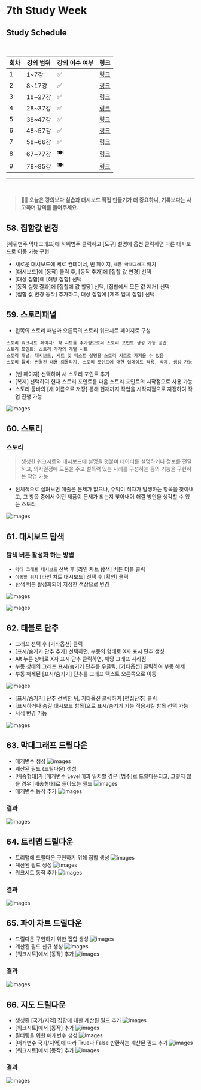 # 7th Study Week

## Study Schedule
<br>

| 회차 | 강의 범위   | 강의 이수 여부 | 링크                                                                                                     |
|------|-------------|----------------|--------------------------------------------------------------------------------------------------------|
| 1    | 1~7강       | ✅              | [링크](https://www.youtube.com/watch?v=AXkaUrJs-Ko&list=PL87tgIIryGsa5vdz6MsaOEF8PK-YqK3fz&index=84)    |
| 2    | 8~17강      | ✅              | [링크](https://www.youtube.com/watch?v=AXkaUrJs-Ko&list=PL87tgIIryGsa5vdz6MsaOEF8PK-YqK3fz&index=75)    |
| 3    | 18~27강     | ✅              | [링크](https://www.youtube.com/watch?v=AXkaUrJs-Ko&list=PL87tgIIryGsa5vdz6MsaOEF8PK-YqK3fz&index=65)    |
| 4    | 28~37강     | ✅              | [링크](https://www.youtube.com/watch?v=e6J0Ljd6h44&list=PL87tgIIryGsa5vdz6MsaOEF8PK-YqK3fz&index=55)    |
| 5    | 38~47강     | ✅              | [링크](https://www.youtube.com/watch?v=AXkaUrJs-Ko&list=PL87tgIIryGsa5vdz6MsaOEF8PK-YqK3fz&index=45)    |
| 6    | 48~57강     | ✅              | [링크](https://www.youtube.com/watch?v=AXkaUrJs-Ko&list=PL87tgIIryGsa5vdz6MsaOEF8PK-YqK3fz&index=35)    |
| 7    | 58~66강     | ✅             | [링크](https://www.youtube.com/watch?v=AXkaUrJs-Ko&list=PL87tgIIryGsa5vdz6MsaOEF8PK-YqK3fz&index=25)    |
| 8    | 67~77강     | 🍽️             | [링크](https://www.youtube.com/watch?v=AXkaUrJs-Ko&list=PL87tgIIryGsa5vdz6MsaOEF8PK-YqK3fz&index=15)    |
| 9    | 78~85강     | 🍽️             | [링크](https://www.youtube.com/watch?v=AXkaUrJs-Ko&list=PL87tgIIryGsa5vdz6MsaOEF8PK-YqK3fz&index=5)     |
---

<br/>

> **🧞‍♀️ 오늘은 강의보다 실습과 대시보드 직접 만들기가 더 중요하니, 기록보다는 사고하며 강의를 들어주세요.**

## 58. 집합값 변경

<!-- 집합값 변경 강의에서 알게 된 점을 적어주세요 -->
[하위범주 막대그래프]에 하위범주 클릭하고 [도구] 설명에 옵션 클릭하면 다른 대시보드로 이동 가능 구현

- 새로운 대시보드에 세로 컨테이너, 빈 페이지, `제품 막대그래프` 배치
- [대시보드]에 [동작] 클릭 후, [동작 추가]에 [집합 값 변경] 선택
- [대상 집합]에 [해당 집합] 선택
- [동작 실행 결과]에 [집합에 값 할당] 선택, [집합에서 모든 값 제거] 선택
- [집합 값 변경 동작] 추가하고, 대상 집합에 [제조 업체 집합] 선택

## 59. 스토리패널

<!-- 스토리패널 강의에서 알게 된 점을 적어주세요 -->
- 왼쪽의 스토리 패널과 오른쪽의 스토리 워크시트 페이지로 구성
```
스토리 워크시트 페이지: 각 시트를 추가함으로써 스토리 포인트 생성 가능 공간
스토리 포인트: 스토리 각각의 개별 시트
스토리 패널: 대시보드, 시트 및 텍스트 설명을 스토리 시트로 가져올 수 있음
스토리 툴바: 변경된 내용 되돌리기, 스토리 포인트에 대한 업데이트 적용, 삭제, 생성 가능
```
- [빈 페이지] 선택하여 새 스토리 포인트 추가
- [복제] 선택하여 현재 스토리 포인트를 다음 스토리 포인트의 시작점으로 사용 가능
- 스토리 툴바의 [새 이름으로 저장] 통해 현재까지 작업을 시작지점으로 지정하여 작업 진행 가능

![images](https://github.com/Seokxkyu/dartb/blob/main/tableau/study/images/71.png)

## 60. 스토리

<!-- 알게 된 점을 적고, 아래 질문에 답해보세요 :) -->
### 스토리
> 생성한 워크시트와 대시보드에 설명을 덧붙여 데이터를 설명하거나 정보를 전달하고, 의사결정에 도움을 주고 설득력 있는 사례를 구성하는 등의 기능을 구현하는 작업 가능

- 전체적으로 살펴보면 매출은 문제가 없으나, 수익이 적자가 발생하는 항목을 찾아내고, 그 항목 중에서 어떤 제품이 문제가 되는지 찾아내어 해결 방안을 생각할 수 있는 스토리

![images](https://github.com/Seokxkyu/dartb/blob/main/tableau/study/images/71.png)

## 61. 대시보드 탐색

<!-- 대시보드 탐색 강의에서 알게 된 점을 적어주세요 -->

### 탐색 버튼 활성화 하는 방법
- `막대 그래프 대시보드` 선택 후 [라인 차트 탐색] 버튼 더블 클릭
- `이동할 위치` [라인 차트 대시보드] 선택 후 [확인] 클릭
- 탐색 버튼 활성화되어 지정한 색상으로 변경 

![images](https://github.com/Seokxkyu/dartb/blob/main/tableau/study/images/72.png)

![images](https://github.com/Seokxkyu/dartb/blob/main/tableau/study/images/73.png)

## 62. 태블로 단추

<!-- 태블로 단추 강의에서 알게 된 점을 적어주세요 -->
- 그래프 선택 후 [기타옵션] 클릭
- [표시/숨기기 단추 추가] 선택하면, 부동의 형태로 X자 표시 단추 생성
- Alt 누른 상태로 X자 표시 단추 클릭하면, 해당 그래프 사라짐
- 부동 상태의 그래프 표시/숨기기 단추를 우클릭, [기타옵션] 클릭하여 부동 해제
- 부동 해제된 [표시/숨기기] 단추를 그래프 텍스트 오른쪽으로 이동

![images](https://github.com/Seokxkyu/dartb/blob/main/tableau/study/images/74.png)

- [표시/숨기기] 단추 선택한 뒤, 기타옵션 클릭하여 [편집단추] 클릭
- [표시하거나 숨길 대시보드 항목]으로 표시/숨기기 기능 적용시킬 항목 선택 가능
- 서식 변경 가능

![images](https://github.com/Seokxkyu/dartb/blob/main/tableau/study/images/75.png)

## 63. 막대그래프 드릴다운

<!-- 막대그래프 드릴다운에 대해 알게 된 점을 적어주세요 -->

- 매개변수 생성
    ![images](https://github.com/Seokxkyu/dartb/blob/main/tableau/study/images/76.png)
- 계산된 필드 (드릴다운) 생성
- [배송형태]가 [매개변수 Level 1]과 일치할 경우 [범주]로 드릴다운되고, 그렇지 않을 경우 [배송형태]로 돌아오는 필드
    ![images](https://github.com/Seokxkyu/dartb/blob/main/tableau/study/images/77.png)
- 매개변수 동작 추가
    ![images](https://github.com/Seokxkyu/dartb/blob/main/tableau/study/images/78.png)

### 결과
![images](https://github.com/Seokxkyu/dartb/blob/main/tableau/study/images/79.png)


## 64. 트리맵 드릴다운

<!-- 트리맵 드릴다운에 대해 알게 된 점을 적어주세요 -->
- 트리맵에 드릴다운 구현하기 위해 집합 생성
    ![images](https://github.com/Seokxkyu/dartb/blob/main/tableau/study/images/80.png)
- 계산된 필드 생성
    ![images](https://github.com/Seokxkyu/dartb/blob/main/tableau/study/images/81.png)
- 워크시트 동작 추가
    ![images](https://github.com/Seokxkyu/dartb/blob/main/tableau/study/images/82.png)

### 결과
![images](https://github.com/Seokxkyu/dartb/blob/main/tableau/study/images/83.png)


## 65. 파이 차트 드릴다운

<!-- 파이 차트 드릴다운에 대해 알게 된 점을 적어주세요 -->
- 드릴다운 구현하기 위한 집합 생성
    ![images](https://github.com/Seokxkyu/dartb/blob/main/tableau/study/images/84.png)
- 계산된 필드 신규 생성
    ![images](https://github.com/Seokxkyu/dartb/blob/main/tableau/study/images/85.png)
- [워크시트]에서 [동작] 추가
    ![images](https://github.com/Seokxkyu/dartb/blob/main/tableau/study/images/86.png)

### 결과
![images](https://github.com/Seokxkyu/dartb/blob/main/tableau/study/images/87.png)


## 66. 지도 드릴다운

<!-- 지도 드릴다운에 대해 알게 된 점을 적어주세요 -->
- 생성된 [국가/지역] 집합에 대한 계산된 필드 추가
    ![images](https://github.com/Seokxkyu/dartb/blob/main/tableau/study/images/88.png)
- [워크시트]에서 [동작] 추가
    ![images](https://github.com/Seokxkyu/dartb/blob/main/tableau/study/images/89.png)
- 필터링을 위한 매개변수 생성
    ![images](https://github.com/Seokxkyu/dartb/blob/main/tableau/study/images/91.png)
- [매개변수 국가/지역]에 따라 True나 False 반환하는 계산된 필드 추가
    ![images](https://github.com/Seokxkyu/dartb/blob/main/tableau/study/images/92.png)
- [워크시트]에서 [동작] 추가
    ![images](https://github.com/Seokxkyu/dartb/blob/main/tableau/study/images/93.png)

### 결과
![images](https://github.com/Seokxkyu/dartb/blob/main/tableau/study/images/90.png)